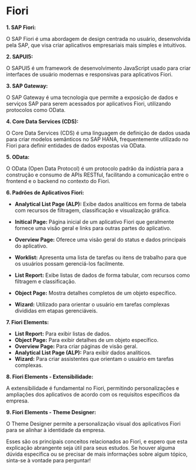 # Fiori

**1. SAP Fiori:**

O SAP Fiori é uma abordagem de design centrada no usuário, desenvolvida pela SAP, que visa criar aplicativos empresariais mais simples e intuitivos.

**2. SAPUI5:**

O SAPUI5 é um framework de desenvolvimento JavaScript usado para criar interfaces de usuário modernas e responsivas para aplicativos Fiori.

**3. SAP Gateway:**

O SAP Gateway é uma tecnologia que permite a exposição de dados e serviços SAP para serem acessados por aplicativos Fiori, utilizando protocolos como OData.

**4. Core Data Services (CDS):**

O Core Data Services (CDS) é uma linguagem de definição de dados usada para criar modelos semânticos no SAP HANA, frequentemente utilizado no Fiori para definir entidades de dados expostas via OData.

**5. OData:**

O OData (Open Data Protocol) é um protocolo padrão da indústria para a construção e consumo de APIs RESTful, facilitando a comunicação entre o frontend e o backend no contexto do Fiori.

**6. Padrões de Aplicativos Fiori:**

- **Analytical List Page (ALP):** Exibe dados analíticos em forma de tabela com recursos de filtragem, classificação e visualização gráfica.

- **Initical Page:** Página inicial de um aplicativo Fiori que geralmente fornece uma visão geral e links para outras partes do aplicativo.

- **Overview Page:** Oferece uma visão geral do status e dados principais do aplicativo.

- **Worklist:** Apresenta uma lista de tarefas ou itens de trabalho para que os usuários possam gerenciá-los facilmente.

- **List Report:** Exibe listas de dados de forma tabular, com recursos como filtragem e classificação.

- **Object Page:** Mostra detalhes completos de um objeto específico.

- **Wizard:** Utilizado para orientar o usuário em tarefas complexas divididas em etapas gerenciáveis.

**7. Fiori Elements:**

- **List Report:** Para exibir listas de dados.
- **Object Page:** Para exibir detalhes de um objeto específico.
- **Overview Page:** Para criar páginas de visão geral.
- **Analytical List Page (ALP):** Para exibir dados analíticos.
- **Wizard:** Para criar assistentes que orientam o usuário em tarefas complexas.

**8. Fiori Elements - Extensibilidade:**

A extensibilidade é fundamental no Fiori, permitindo personalizações e ampliações dos aplicativos de acordo com os requisitos específicos da empresa.

**9. Fiori Elements - Theme Designer:**

O Theme Designer permite a personalização visual dos aplicativos Fiori para se alinhar à identidade da empresa.

Esses são os principais conceitos relacionados ao Fiori, e espero que esta explicação abrangente seja útil para seus estudos. Se houver alguma dúvida específica ou se precisar de mais informações sobre algum tópico, sinta-se à vontade para perguntar!
